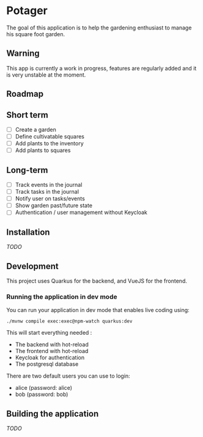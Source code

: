 # Potager

The goal of this application is to help the gardening enthusiast to manage his square foot garden.

## Warning

This app is currently a work in progress, features are regularly added and it is very unstable at the moment.

## Roadmap

## Short term

- [ ] Create a garden 
- [ ] Define cultivatable squares
- [ ] Add plants to the inventory
- [ ] Add plants to squares

## Long-term

- [ ] Track events in the journal
- [ ] Track tasks in the journal
- [ ] Notify user on tasks/events
- [ ] Show garden past/future state 
- [ ] Authentication / user management without Keycloak

## Installation

*TODO*

## Development
This project uses Quarkus for the backend, and VueJS for the frontend.
### Running the application in dev mode

You can run your application in dev mode that enables live coding using:

```shell script
./mvnw compile exec:exec@npm-watch quarkus:dev
```

This will start everything needed :
- The backend with hot-reload
- The frontend with hot-reload
- Keycloak for authentication
- The postgresql database

There are two default users you can use to login:
- alice (password: alice)
- bob (password: bob)

## Building the application

*TODO*